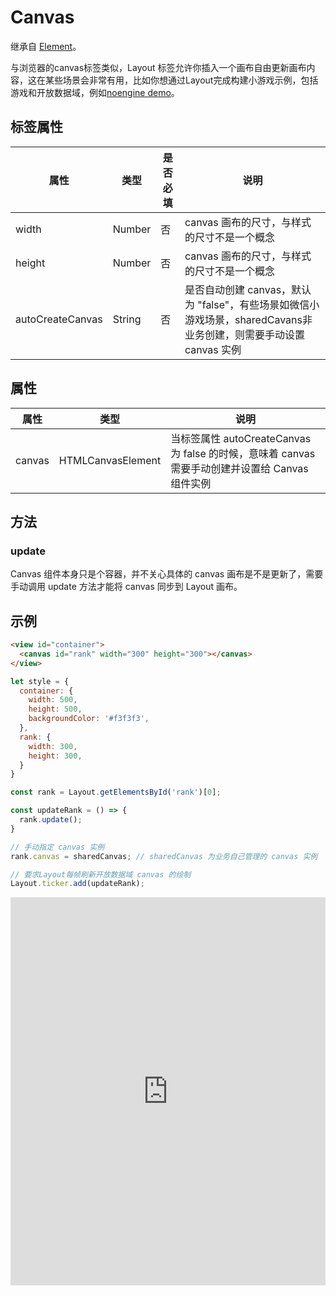 # Canvas

继承自 [Element](/components/element.html)。

与浏览器的canvas标签类似，Layout 标签允许你插入一个画布自由更新画布内容，这在某些场景会非常有用，比如你想通过Layout完成构建小游戏示例，包括游戏和开放数据域，例如[noengine demo](https://github.com/wechat-miniprogram/minigame-canvas-engine/tree/master/demos/noengine)。

## 标签属性
|      属性      |  类型  | 是否必填 |          说明          |
|----------------|--------|--------|------------------------|
| width | Number |    否  | canvas 画布的尺寸，与样式的尺寸不是一个概念 |
| height | Number |    否  | canvas 画布的尺寸，与样式的尺寸不是一个概念 |
| autoCreateCanvas | String | 否 | 是否自动创建 canvas，默认为 "false"，有些场景如微信小游戏场景，sharedCavans非业务创建，则需要手动设置canvas 实例|

## 属性
|      属性      |  类型   |          说明          |
|----------------|--------|------------------------|
| canvas | HTMLCanvasElement | 当标签属性 autoCreateCanvas 为 false 的时候，意味着 canvas 需要手动创建并设置给 Canvas 组件实例|

## 方法
### update
Canvas 组件本身只是个容器，并不关心具体的 canvas 画布是不是更新了，需要手动调用 update 方法才能将 canvas 同步到 Layout 画布。

## 示例

``` html
<view id="container">
  <canvas id="rank" width="300" height="300"></canvas>
</view>
```
```js
let style = {
  container: {
    width: 500,
    height: 500,
    backgroundColor: '#f3f3f3',
  },
  rank: {
    width: 300,
    height: 300,
  }
}
```
```js
const rank = Layout.getElementsById('rank')[0];

const updateRank = () => {
  rank.update();
}

// 手动指定 canvas 实例
rank.canvas = sharedCanvas; // sharedCanvas 为业务自己管理的 canvas 实例

// 要求Layout每帧刷新开放数据域 canvas 的绘制
Layout.ticker.add(updateRank);

```

<iframe height="621.406982421875" style="width: 100%;" scrolling="no" title="Untitled" src="https://codepen.io/yuanzm/embed/ExdPJKW?default-tab=html%2Cresult&editable=true" frameborder="no" loading="lazy" allowtransparency="true" allowfullscreen="true">
  See the Pen <a href="https://codepen.io/yuanzm/pen/ExdPJKW">
  Untitled</a> by yuanzm (<a href="https://codepen.io/yuanzm">@yuanzm</a>)
  on <a href="https://codepen.io">CodePen</a>.
</iframe>